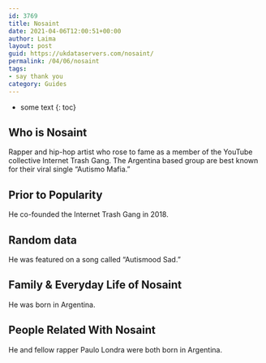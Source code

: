 ```yaml
---
id: 3769
title: Nosaint
date: 2021-04-06T12:00:51+00:00
author: Laima
layout: post
guid: https://ukdataservers.com/nosaint/
permalink: /04/06/nosaint
tags:
- say thank you
category: Guides
---
```


* some text
{: toc}


## Who is Nosaint
                  
                  
                  
Rapper and hip-hop artist who rose to fame as a member of the YouTube collective Internet Trash Gang. The Argentina based group are best known for their viral single &#8220;Autismo Mafia.&#8221;
                  
              
            
              
            
                
                
                
## Prior to Popularity
                  
                  
                  
He co-founded the Internet Trash Gang in 2018.
                  
              
            
              
            
                
                
                
## Random data
                  
                  
                  
He was featured on a song called &#8220;Autismood Sad.&#8221;
                  
              
            
              
            
                
                
                
## Family & Everyday Life of Nosaint
                  
                  
                  
He was born in Argentina. 
                  
              
            
              
            
                
                
                
## People Related With Nosaint
                  
                  
                  
He and fellow rapper Paulo Londra were both born in Argentina. 
                  
              
            
              
            
                
              
            
              
              
            
            
              
            
          
          
          